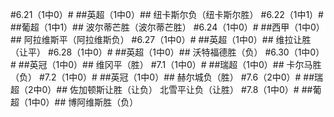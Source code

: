 #6.21（1中0）#
##英超（1中0）##
纽卡斯尔负（纽卡斯尔胜）
#6.22（1中1）#
##葡超（1中1）##
波尔蒂芒胜（波尔蒂芒胜）
#6.24（1中0）#
##西甲（1中0）##
阿拉维斯平（阿拉维斯负）
#6.27（1中0）#
##英超（1中0）##
维拉让胜（让平）
#6.28（1中0）#
##英超（1中0）##
沃特福德胜（负）
#6.30（1中0）#
##英冠（1中0）##
维冈平（胜）
#7.1（1中0）#
##瑞超（1中0）##
卡尔马胜（负）
#7.2（1中0）#
##英冠（1中0）##
赫尔城负（胜）
#7.6（2中0）#
##瑞超（2中0）##
佐加顿斯让胜（让负）
北雪平让负（让胜）
#7.8（1中0）#
##葡超（1中0）##
博阿维斯胜（负）